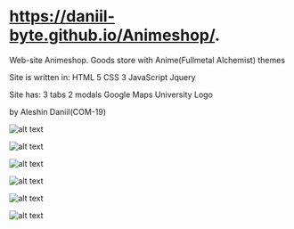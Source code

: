 # https://daniil-byte.github.io/Animeshop/.
Web-site Animeshop.
Goods store with Anime(Fullmetal Alchemist) themes

Site is written in:
HTML 5
CSS 3
JavaScript
Jquery

Site has:
3 tabs
2 modals
Google Maps
University Logo

by Aleshin Daniil(COM-19)

![alt text](https://sun9-8.userapi.com/impg/XCJqxehNfuPSVKWaVyGfhbOiP0btMyrpjQZqDQ/0p2Q_rFrIu4.jpg?size=1920x1080&quality=96&proxy=1&sign=fe287141ec704c546e53d8e59a84f6c8&type=album)

![alt text](https://sun9-63.userapi.com/impg/XS9wdkTT4p_r8VDXJWq3Ibyn2hpGIwUfFFhsLg/K3pZpLj9RdA.jpg?size=1920x1080&quality=96&proxy=1&sign=d320c0b4dae1683053121e0b7c34f4ac&type=album)

![alt text](https://sun9-4.userapi.com/impg/9gQJJ_oBuvUlyf0rfQD5-KYoX7Ssx4d_MYnOjA/lEcPCciEWVc.jpg?size=1920x1080&quality=96&proxy=1&sign=35cd958734815366fad05749ff4969c5&type=album)

![alt text](https://sun9-36.userapi.com/impg/KivnRTeDeIIrnbQ-Liwam7fkeU4JzrkiBLaLxg/3-XKQfJksTU.jpg?size=1920x1080&quality=96&proxy=1&sign=04a246666dca078783d2cb851e7a3789&type=album)

![alt text](https://sun9-39.userapi.com/impg/nMAMRm0RKTIdlmilscpRyztuCk2Xq2IqnBUTiA/1WMCoAWSLWk.jpg?size=1920x1080&quality=96&proxy=1&sign=a5532f64af49d25ecb680cf2b42143d1&type=album)

![alt text](https://sun9-54.userapi.com/impg/_t_rzx_zGrxd9nysTplUKRWy9Mm44I3M9PpR_w/0e9kqwjo2w8.jpg?size=1920x1080&quality=96&proxy=1&sign=e980de8d4e91827ca332369620a24642&type=album)
